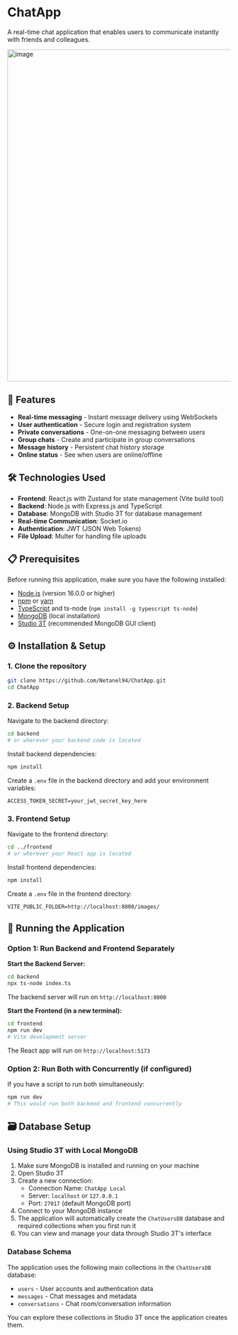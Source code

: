 # ChatApp

A real-time chat application that enables users to communicate instantly with friends and colleagues.

<img width="1276" height="750" alt="image" src="https://github.com/user-attachments/assets/8b410531-9cb9-4e66-873d-311c80967a0b" />



## 🚀 Features

- **Real-time messaging** - Instant message delivery using WebSockets
- **User authentication** - Secure login and registration system
- **Private conversations** - One-on-one messaging between users
- **Group chats** - Create and participate in group conversations
- **Message history** - Persistent chat history storage
- **Online status** - See when users are online/offline

## 🛠️ Technologies Used

- **Frontend**: React.js with Zustand for state management (Vite build tool)
- **Backend**: Node.js with Express.js and TypeScript
- **Database**: MongoDB with Studio 3T for database management
- **Real-time Communication**: Socket.io
- **Authentication**: JWT (JSON Web Tokens)
- **File Upload**: Multer for handling file uploads

## 📋 Prerequisites

Before running this application, make sure you have the following installed:

- [Node.js](https://nodejs.org/) (version 16.0.0 or higher)
- [npm](https://www.npmjs.com/) or [yarn](https://yarnpkg.com/)
- [TypeScript](https://www.typescriptlang.org/) and ts-node (`npm install -g typescript ts-node`)
- [MongoDB](https://www.mongodb.com/) (local installation)
- [Studio 3T](https://studio3t.com/) (recommended MongoDB GUI client)

## ⚙️ Installation & Setup

### 1. Clone the repository
```bash
git clone https://github.com/Netanel94/ChatApp.git
cd ChatApp
```

### 2. Backend Setup

Navigate to the backend directory:
```bash
cd backend
# or wherever your backend code is located
```

Install backend dependencies:
```bash
npm install
```

Create a `.env` file in the backend directory and add your environment variables:
```env
ACCESS_TOKEN_SECRET=your_jwt_secret_key_here
```

### 3. Frontend Setup

Navigate to the frontend directory:
```bash
cd ../frontend
# or wherever your React app is located
```

Install frontend dependencies:
```bash
npm install
```

Create a `.env` file in the frontend directory:
```env
VITE_PUBLIC_FOLDER=http://localhost:8000/images/
```

## 🚀 Running the Application

### Option 1: Run Backend and Frontend Separately

**Start the Backend Server:**
```bash
cd backend
npx ts-node index.ts
```
The backend server will run on `http://localhost:8000`

**Start the Frontend (in a new terminal):**
```bash
cd frontend
npm run dev
# Vite development server
```
The React app will run on `http://localhost:5173`

### Option 2: Run Both with Concurrently (if configured)

If you have a script to run both simultaneously:
```bash
npm run dev
# This would run both backend and frontend concurrently
```

## 🗃️ Database Setup

### Using Studio 3T with Local MongoDB
1. Make sure MongoDB is installed and running on your machine
2. Open Studio 3T
3. Create a new connection:
   - Connection Name: `ChatApp Local`
   - Server: `localhost` or `127.0.0.1`
   - Port: `27017` (default MongoDB port)
4. Connect to your MongoDB instance
5. The application will automatically create the `ChatUsersDB` database and required collections when you first run it
6. You can view and manage your data through Studio 3T's interface

### Database Schema
The application uses the following main collections in the `ChatUsersDB` database:
- `users` - User accounts and authentication data
- `messages` - Chat messages and metadata
- `conversations` - Chat room/conversation information

You can explore these collections in Studio 3T once the application creates them.




